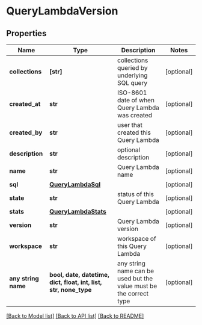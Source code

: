 # QueryLambdaVersion


## Properties
Name | Type | Description | Notes
------------ | ------------- | ------------- | -------------
**collections** | **[str]** | collections queried by underlying SQL query | [optional] 
**created_at** | **str** | ISO-8601 date of when Query Lambda was created | [optional] 
**created_by** | **str** | user that created this Query Lambda | [optional] 
**description** | **str** | optional description | [optional] 
**name** | **str** | Query Lambda name | [optional] 
**sql** | [**QueryLambdaSql**](QueryLambdaSql.md) |  | [optional] 
**state** | **str** | status of this Query Lambda | [optional] 
**stats** | [**QueryLambdaStats**](QueryLambdaStats.md) |  | [optional] 
**version** | **str** | Query Lambda version | [optional] 
**workspace** | **str** | workspace of this Query Lambda | [optional] 
**any string name** | **bool, date, datetime, dict, float, int, list, str, none_type** | any string name can be used but the value must be the correct type | [optional]

[[Back to Model list]](../README.md#documentation-for-models) [[Back to API list]](../README.md#documentation-for-api-endpoints) [[Back to README]](../README.md)


